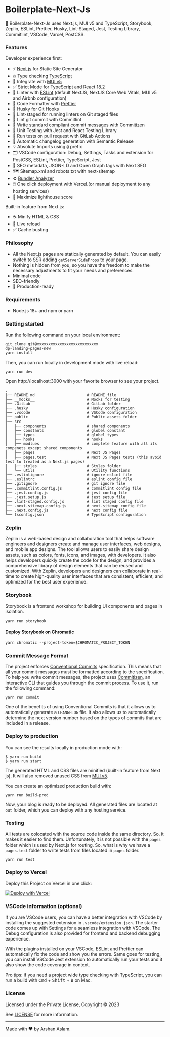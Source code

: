 # Boilerplate-Next-Js

🚀 Boilerplate-Next-Js uses Next.js, MUI v5 and TypeScript, Storybook, Zeplin, ESLint, Prettier, Husky, Lint-Staged, Jest, Testing Library, Commitlint, VSCode, Varcel, PostCSS.

### Features

Developer experience first:

- ⚡ [Next.js](https://nextjs.org) for Static Site Generator
- 🔥 Type checking [TypeScript](https://www.typescriptlang.org)
- 💎 Integrate with [MUI v5](https://mui.com/material-ui/getting-started/overview/)
- ✅ Strict Mode for TypeScript and React 18.2
- 📏 Linter with [ESLint](https://eslint.org) (default NextJS, NextJS Core Web Vitals, MUI v5 and Airbnb configuration)
- 💖 Code Formatter with [Prettier](https://prettier.io)
- 🦊 Husky for Git Hooks
- 🚫 Lint-staged for running linters on Git staged files
- 🚓 Lint git commit with Commitlint
- 📓 Write standard compliant commit messages with Commitizen
- 🦺 Unit Testing with Jest and React Testing Library
- 👷 Run tests on pull request with GitLab Actions
- 🎁 Automatic changelog generation with Semantic Release
- 💡 Absolute Imports using `@` prefix
- 🗂 VSCode configuration: Debug, Settings, Tasks and extension for PostCSS, ESLint, Prettier, TypeScript, Jest
- 🤖 SEO metadata, JSON-LD and Open Graph tags with Next SEO
- 🗺️ Sitemap.xml and robots.txt with next-sitemap
- ⚙️ [Bundler Analyzer](https://www.npmjs.com/package/@next/bundle-analyzer)
- 🖱️ One click deployment with Vercel.(or manual deployment to any hosting services)
- 💯 Maximize lighthouse score

Built-in feature from Next.js:

- ☕ Minify HTML & CSS
- 💨 Live reload
- ✅ Cache busting

### Philosophy

- All the Next.js pages are statically generated by default. You can easily switch to SSR adding `getServerSideProps` to your page.
- Nothing is hidden from you, so you have the freedom to make the necessary adjustments to fit your needs and preferences.
- Minimal code
- SEO-friendly
- 🚀 Production-ready

### Requirements

- Node.js 18+ and npm or yarn

### Getting started

Run the following command on your local environment:

```shell
git clone git@xxxxxxxxxxxxxxxxxxxxxxxxxxx
dp-landing-pages-new
yarn install
```

Then, you can run locally in development mode with live reload:

```shell
yarn run dev
```

Open http://localhost:3000 with your favorite browser to see your project.

```shell
.
├── README.md                       # README file
├── __mocks__                       # Mocks for testing
├── .GitLab                         # GitLab folder
├── .husky                          # Husky configuration
├── .vscode                         # VSCode configuration
├── public                          # Public assets folder
├── src
│   ├── components                  # shared components
│   ├── constants                   # globel constant
│   ├── types                       # globel types
│   ├── hooks                       # hooks
│   ├── modlues                     # complete feature with all its compenets except shared components
│   ├── pages                       # Next JS Pages
│   ├── pages.test                  # Next JS Pages tests (this avoid test to treated as a Next.js pages)
│   ├── styles                      # Styles folder
│   └── utils                       # Utility functions
├── .eslintignore                   # ignore eslint file
├── .eslintrc                       # eslint config file
├── .gitignore                      # git ignore file
├── .commitlint.config.js           # commitlint config file
├── .jest.config.js                 # jest config file
├── .jest.setup.js                  # jest setup file
├── .lint-staged.config.js          # lint staged config file
├── .next-sitemap.config.js         # next-sitemap config file
├── .next.config.js                 # next config file
└── tsconfig.json                   # TypeScript configuration
```

### Zeplin

Zeplin is a web-based design and collaboration tool that helps software engineers and designers create and manage user interfaces, web designs, and mobile app designs. The tool allows users to easily share design assets, such as colors, fonts, icons, and images, with developers. It also helps developers quickly create the code for the design, and provides a comprehensive library of design elements that can be reused and customized. With Zeplin, developers and designers can collaborate in real-time to create high-quality user interfaces that are consistent, efficient, and optimized for the best user experience.

### Storybook

Storybook is a frontend workshop for building UI components and pages in isolation.

```shell
yarn run storybook
```

#### Deploy Storybook on Chromatic

```shell
yarn chromatic --project-token=$CHROMATIC_PROJECT_TOKEN
```

### Commit Message Format

The project enforces [Conventional Commits](https://www.conventionalcommits.org/) specification. This means that all your commit messages must be formatted according to the specification. To help you write commit messages, the project uses [Commitizen](https://GitLab.com/commitizen/cz-cli), an interactive CLI that guides you through the commit process. To use it, run the following command:

```shell
yarn run commit
```

One of the benefits of using Conventional Commits is that it allows us to automatically generate a `CHANGELOG` file. It also allows us to automatically determine the next version number based on the types of commits that are included in a release.

### Deploy to production

You can see the results locally in production mode with:

```shell
$ yarn run build
$ yarn run start
```

The generated HTML and CSS files are minified (built-in feature from Next js). It will also removed unused CSS from [MUI v5](https://mui.com/material-ui/getting-started/overview/).

You can create an optimized production build with:

```shell
yarn run build-prod
```

Now, your blog is ready to be deployed. All generated files are located at `out` folder, which you can deploy with any hosting service.

### Testing

All tests are colocated with the source code inside the same directory. So, it makes it easier to find them. Unfortunately, it is not possible with the `pages` folder which is used by Next.js for routing. So, what is why we have a `pages.test` folder to write tests from files located in `pages` folder.

```shell
yarn run test
```

### Deploy to Vercel

Deploy this Project on Vercel in one click:

[![Deploy with Vercel](https://vercel.com/button)](https://vercel.com/new/git/external?repository-url=https%3A%2F%2FGitLab.com%2Fixartz%2FNext-js-Boilerplate)

### VSCode information (optional)

If you are VSCode users, you can have a better integration with VSCode by installing the suggested extension in `.vscode/extension.json`. The starter code comes up with Settings for a seamless integration with VSCode. The Debug configuration is also provided for frontend and backend debugging experience.

With the plugins installed on your VSCode, ESLint and Prettier can automatically fix the code and show you the errors. Same goes for testing, you can install VSCode Jest extension to automatically run your tests and it also show the code coverage in context.

Pro tips: if you need a project wide type checking with TypeScript, you can run a build with <kbd>Cmd</kbd> + <kbd>Shift</kbd> + <kbd>B</kbd> on Mac.

### License

Licensed under the Private License, Copyright © 2023

See [LICENSE](LICENSE) for more information.

---

Made with ♥ by Arshan Aslam.
